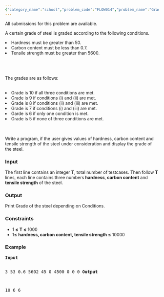```yaml
---
{"category_name":"school","problem_code":"FLOW014","problem_name":"Grade The Steel","languages_supported":{"0":"ADA","1":"ASM","2":"BASH","3":"BF","4":"C","5":"C99 strict","6":"CAML","7":"CLOJ","8":"CLPS","9":"CPP 4.3.2","10":"CPP 4.9.2","11":"CPP14","12":"CS2","13":"D","14":"ERL","15":"FORT","16":"FS","17":"GO","18":"HASK","19":"ICK","20":"ICON","21":"JAVA","22":"JS","23":"LISP clisp","24":"LISP sbcl","25":"LUA","26":"NEM","27":"NICE","28":"NODEJS","29":"PAS fpc","30":"PAS gpc","31":"PERL","32":"PERL6","33":"PHP","34":"PIKE","35":"PRLG","36":"PYPY","37":"PYTH","38":"PYTH 3.4","39":"RUBY","40":"SCALA","41":"SCM chicken","42":"SCM guile","43":"SCM qobi","44":"ST","45":"TCL","46":"TEXT","47":"WSPC"},"max_timelimit":1,"source_sizelimit":50000,"problem_author":"vicky002","problem_tester":null,"date_added":"27-04-2015","tags":{"0":"vicky002"},"time":{"view_start_date":1436519986,"submit_start_date":1436519986,"visible_start_date":1436519986,"end_date":1735669800},"layout":"problem"}
---
```

<span class="solution-visible-txt">All submissions for this problem are available.</span><p>
A certain grade of steel is graded according to the following conditions.</p>
<li>Hardness must be greater than 50.</li>
<li>Carbon content must be less than 0.7. </li>
<li>Tensile strength must be greater than 5600. </li>
<p><br/><br/><br />
The grades are as follows:</br/></br/></p>
<li>Grade is 10 if all three conditions are met. </li>
<li>Grade is 9 if conditions (i) and (ii) are met. </li>
<li>Grade is 8 if conditions (ii) and (iii) are met. </li>
<li>Grade is 7 if conditions (i) and (iii) are met. </li>
<li>Garde is 6 if only one condition is met. </li>
<li>Grade is 5 if none of three conditions are met. </li>
<p> <br/><br />
Write a program, if the user gives values of hardness, carbon content and tensile strength of the steel under consideration and display the grade of the steel.
</br/></p>
<h3>Input</h3>
<p>
The first line contains an integer <b>T</b>, total number of testcases. Then follow <b>T</b> lines, each line contains three numbers <b>hardness</b>, <b>carbon content</b> and <b>tensile strength</b> of the steel.
</p>
<h3>Output</h3>
<p>Print Grade of the steel depending on Conditions.</p>
<h3>Constraints</h3>
<ul>
<li>1 <b>≤</b> <b>T</b> <b>≤</b> 1000</li>
<li>1<b>≤</b> <b>hardness, carbon content, tensile strength</b> <b>≤</b> 10000</li>
</ul>
<h3>Example</h3>
<pre>
<b>Input</b>

3 
53 0.6 5602
45 0 4500
0 0 0 
<b>Output</b>

10
6
6
</pre>